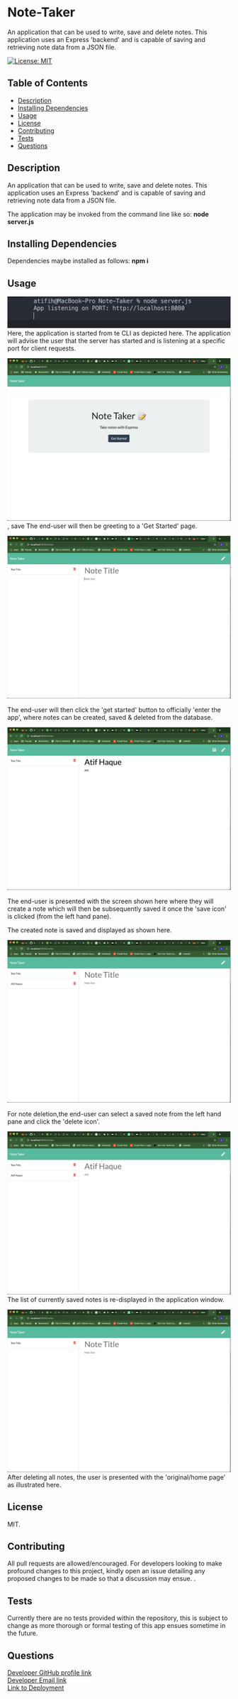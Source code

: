 # Note-Taker
An application that can be used to write, save and delete notes. This application uses an Express 'backend' and is capable of saving and retrieving note data from a JSON file.

[![License: MIT](https://img.shields.io/badge/License-MIT-yellow.svg)](https://opensource.org/licenses/MIT)

## Table of Contents
  * [Description](#description)
  * [Installing Dependencies](#installing-dependencies)
  * [Usage](#usage)
  * [License](#license)
  * [Contributing](#contributing)
  * [Tests](#tests)
  * [Questions](#questions)

## Description
An application that can be used to write, save and delete notes. This application uses an Express 'backend' and is capable of saving and retrieving note data from a JSON file.

The application may be invoked from the command line like so:
**node server.js**

## Installing Dependencies
 Dependencies maybe installed as follows:
 **npm i**

## Usage
  
![](images/image1.png)
Here, the application is started from te CLI as depicted  here. The application will advise the user that the server has started and is listening at a specific port for client requests.

![](images/image2.png), save
The end-user will then be greeting to a 'Get Started' page.

![](images/image3.png)

The end-user will then click the 'get started' button to officially 'enter the app', where notes can be created, saved & deleted from the database.

![](images/image4.png)

The end-user is presented with the screen shown here where they will create a note which will then be  subsequently saved it once  the 'save icon' is clicked (from the left hand pane).

The created note is saved and displayed  as shown here.

![](images/image5.png)

For note deletion,the end-user can select a saved note from the left hand pane and click the 'delete icon'.

![](images/image6.png)
The list of currently  saved notes is re-displayed in the application window.

![](images/image7.png)
After deleting all notes, the user is presented with the 'original/home page' as illustrated here.

## License
MIT.
 
## Contributing
All pull requests are allowed/encouraged. For developers looking to make profound changes to this project, kindly open an issue detailing any proposed changes to be made so that a discussion may ensue.
 .
## Tests
Currently there are no  tests provided within the repository, this  is subject to change as more thorough or formal testing of this app ensues sometime in the future.


## Questions
[Developer GitHub profile link](https://github.com/atifih)  
[Developer Email link](mailto:atif.haque@gmail.com)  
[Link to Deployment](https://secret-hamlet-01481.herokuapp.com/)

